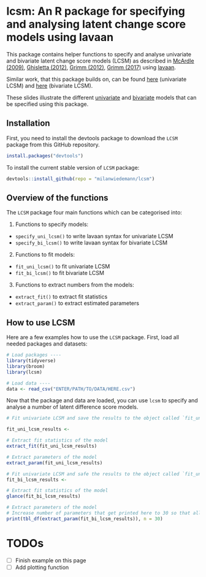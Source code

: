 # lcsm: An R package for specifying and analysing latent change score models using lavaan

This package contains helper functions to specify and analyse univariate and bivariate latent change score models (LCSM) as described in [McArdle (2009)](http://www.annualreviews.org/doi/10.1146/annurev.psych.60.110707.163612), [Ghisletta (2012)](https://doi.org/10.1080/10705511.2012.713275), [Grimm (2012)](https://doi.org/10.1080/10705511.2012.659627), [Grimm (2017)](https://www.guilford.com/books/Growth-Modeling/Grimm-Ram-Estabrook/9781462526062) using [lavaan](http://lavaan.ugent.be/).

Similar work, that this package builds on, can be found [here](https://quantdev.ssri.psu.edu/tutorials/growth-modeling-chapter-16-introduction-latent-change-score-modeling) (univariate LCSM) and [here](https://quantdev.ssri.psu.edu/tutorials/growth-modeling-chapter-17-multivariate-latent-change-score-models) (bivariate LCSM).

These slides illustrate the different [univariate](https://docs.google.com/presentation/d/1a6mt4EhgMOfuIysNh8jOWhTPhvsrskXHuil7ZBoUdFg/edit?usp=sharing) and [bivariate](https://docs.google.com/presentation/d/1vdaWQkZ2wsDy9By0TmgCdjG8pf8yEhGngwNEJY5Y7sI/edit?usp=sharing) models that can be specified using this package.

## Installation

First, you need to install the devtools package to download the `LCSM` package from this GitHub repository.

```r
install.packages("devtools")
```

To install the current stable version of `LCSM` package:

```r
devtools::install_github(repo = "milanwiedemann/lcsm")
```


## Overview of the functions

The `LCSM` package four main functions which can be categorised into:

1. Functions to specify models:
  - `specify_uni_lcsm()` to write lavaan syntax for univariate LCSM
  - `specify_bi_lcsm()` to write lavaan syntax for bivariate LCSM
  
2. Functions to fit models:
  - `fit_uni_lcsm()` to fit univariate LCSM
  - `fit_bi_lcsm()` to fit bivariate LCSM
  
3. Functions to extract numbers from the models:
  - `extract_fit()` to extract fit statistics
  - `extract_param()` to extract estimated parameters

## How to use LCSM

Here are a few examples how to use the `LCSM` package.
First, load all needed packages and datasets:

```r
# Load packages ----
library(tidyverse)
library(broom) 
library(lcsm) 

# Load data ----
data <- read_csv("ENTER/PATH/TO/DATA/HERE.csv")

```

Now that the package and data are loaded, you can use `lcsm` to specify and analyse a number of latent difference score models.

```r
# Fit univariate LCSM and save the results to the object called `fit_uni_lcsm_results`

fit_uni_lcsm_results <- 

# Extract fit statistics of the model
extract_fit(fit_uni_lcsm_results)

# Extract parameters of the model
extract_param(fit_uni_lcsm_results)
```

```r
# Fit univariate LCSM and safe the results to the object called `fit_uni_LCSM_results`
fit_bi_lcsm_results <- 

# Extract fit statistics of the model
glance(fit_bi_lcsm_results)

# Extract parameters of the model
# Increase number of parameters that get printed here to 30 so that all get printed in the output
print(tbl_df(extract_param(fit_bi_lcsm_results)), n = 30)
```

# TODOs
- [ ] Finish example on this page
- [ ] Add plotting function
